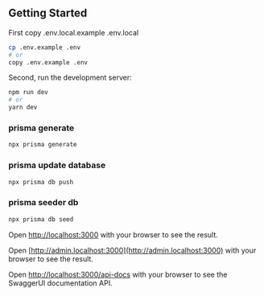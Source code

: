 ## Getting Started

First copy .env.local.example .env.local

```bash
cp .env.example .env
# or
copy .env.example .env
```

Second, run the development server:

```bash
npm run dev
# or
yarn dev
```


### prisma generate
```bash
npx prisma generate
```
### prisma update database
```bash
npx prisma db push
```

### prisma seeder db
```bash
npx prisma db seed
```



Open [http://localhost:3000](http://localhost:3000) with your browser to see the result.

Open [http://admin.localhost:3000](http://admin.localhost:3000) with your browser to see the result.


Open [http://localhost:3000/api-docs](http://localhost:3000/api-docs) with your browser to see the SwaggerUI documentation API.
